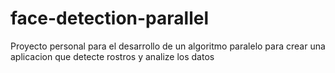 # face-detection-parallel
Proyecto personal para el desarrollo de un algoritmo paralelo para crear una aplicacion que detecte rostros y analize los datos 
